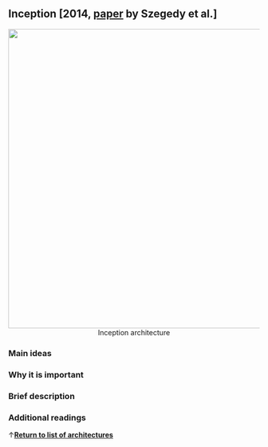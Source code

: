 ## Inception [2014, [paper](https://arxiv.org/pdf/1409.4842v1.pdf) by Szegedy et al.] 

<p align="center">
  <img src="https://github.com/pechyonkin/key-dl-architectures/blob/master/images/inception.png" width="600"><br/>
  Inception architecture
</p>

### **Main ideas**

### **Why it is important**

### **Brief description**

### **Additional readings**

↑[**Return to list of architectures**](/README.md)